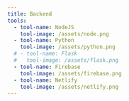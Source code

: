 ```yaml
---
title: Backend
tools:
  - tool-name: NodeJS
    tool-image: /assets/node.png
  - tool-name: Python
    tool-image: /assets/python.png
  # - tool-name: Flask
  #   tool-image: /assets/flask.png
  - tool-name: Firebase
    tool-image: /assets/firebase.png
  - tool-name: Netlify
    tool-image: /assets/netlify.png
---
```

